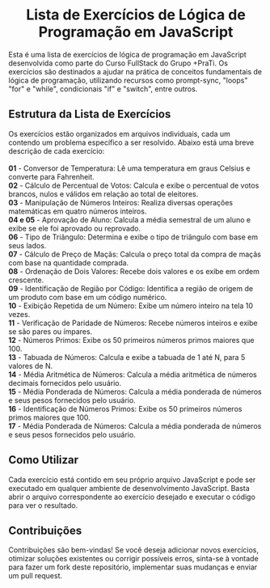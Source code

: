 <div align="center">
  <h1>Lista de Exercícios de Lógica de Programação em JavaScript</h1>
</div>

Esta é uma lista de exercícios de lógica de programação em JavaScript desenvolvida como parte do Curso FullStack do Grupo +PraTi. Os exercícios são destinados 
a ajudar na prática de conceitos fundamentais de lógica de programação, utilizando recursos como prompt-sync, "loops" "for" e "while", condicionais "if" e "switch", entre outros.


<h2>Estrutura da Lista de Exercícios</h2>
Os exercícios estão organizados em arquivos individuais, cada um contendo um problema específico a ser resolvido. Abaixo está uma breve descrição de cada exercício:
<br>
<br>
<strong>01</strong> - Conversor de Temperatura: Lê uma temperatura em graus Celsius e converte para Fahrenheit.
<br>
<strong>02</strong> - Cálculo de Percentual de Votos: Calcula e exibe o percentual de votos brancos, nulos e válidos em relação ao total de eleitores.
<br>
<strong>03</strong> - Manipulação de Números Inteiros: Realiza diversas operações matemáticas em quatro números inteiros.
<br>
<strong>04 e 05</strong> - Aprovação de Aluno: Calcula a média semestral de um aluno e exibe se ele foi aprovado ou reprovado.
<br>
<strong>06</strong> - Tipo de Triângulo: Determina e exibe o tipo de triângulo com base em seus lados.
<br>
<strong>07</strong> - Cálculo de Preço de Maçãs: Calcula o preço total da compra de maçãs com base na quantidade comprada.
<br>
<strong>08</strong> - Ordenação de Dois Valores: Recebe dois valores e os exibe em ordem crescente.
<br>
<strong>09</strong> - Identificação de Região por Código: Identifica a região de origem de um produto com base em um código numérico.
<br>
<strong>10</strong> - Exibição Repetida de um Número: Exibe um número inteiro na tela 10 vezes.
<br>
<strong>11</strong> - Verificação de Paridade de Números: Recebe números inteiros e exibe se são pares ou ímpares.
<br>
<strong>12</strong> - Números Primos: Exibe os 50 primeiros números primos maiores que 100.
<br>
<strong>13</strong> - Tabuada de Números: Calcula e exibe a tabuada de 1 até N, para 5 valores de N.
<br>
<strong>14</strong> - Média Aritmética de Números: Calcula a média aritmética de números decimais fornecidos pelo usuário.
<br>
<strong>15</strong> - Média Ponderada de Números: Calcula a média ponderada de números e seus pesos fornecidos pelo usuário.
<br>
<strong>16</strong> - Identificação de Números Primos: Exibe os 50 primeiros números primos maiores que 100.
<br>
<strong>17</strong> - Média Ponderada de Números: Calcula a média ponderada de números e seus pesos fornecidos pelo usuário.

<h2>Como Utilizar</h2>
Cada exercício está contido em seu próprio arquivo JavaScript e pode ser executado em qualquer ambiente de desenvolvimento JavaScript. Basta abrir o arquivo correspondente 
ao exercício desejado e executar o código para ver o resultado.

<h2>Contribuições</h2>
Contribuições são bem-vindas! Se você deseja adicionar novos exercícios, otimizar soluções existentes ou corrigir possíveis erros, sinta-se à vontade para fazer um fork 
deste repositório, implementar suas mudanças e enviar um pull request.
